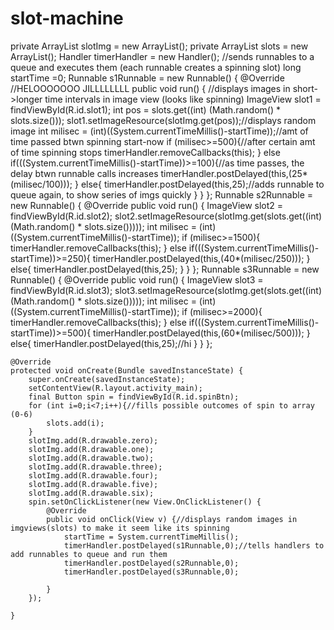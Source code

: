 # slot-machine
 private ArrayList<Integer> slotImg = new ArrayList<Integer>();
    private ArrayList<Integer> slots = new ArrayList<Integer>();
     Handler timerHandler = new Handler();
     //sends runnables to a queue and executes them (each runnable creates a spinning slot)
     long startTime =0;
          Runnable s1Runnable = new Runnable() {
            @Override
 //HELOOOOOOO JILLLLLLLL
            public void run() {
                //displays images in short->longer time intervals in image view (looks like spinning)
                ImageView slot1 = findViewById(R.id.slot1);
                int pos = slots.get((int) (Math.random() * slots.size()));
                slot1.setImageResource(slotImg.get(pos));//displays random image
                int milisec = (int)((System.currentTimeMillis()-startTime));//amt of time passed btwn spinning start-now
                if (milisec>=500){//after certain amt of time spinning stops
                    timerHandler.removeCallbacks(this);
                }
                else if(((System.currentTimeMillis()-startTime))>=100){//as time passes, the delay btwn runnable calls increases
                    timerHandler.postDelayed(this,(25*(milisec/100)));
                }
                else{
                    timerHandler.postDelayed(this,25);//adds runnable to queue again, to show series of imgs quickly
                }
            }
        };
        Runnable s2Runnable = new Runnable() {
            @Override
            public void run() {
                ImageView slot2 = findViewById(R.id.slot2);
                slot2.setImageResource(slotImg.get(slots.get((int) (Math.random() * slots.size()))));
                int milisec = (int)((System.currentTimeMillis()-startTime));
                if (milisec>=1500){
                    timerHandler.removeCallbacks(this);
                }
                else if(((System.currentTimeMillis()-startTime))>=250){
                    timerHandler.postDelayed(this,(40*(milisec/250)));
                }
                else{
                    timerHandler.postDelayed(this,25);
                }
            }
        };
        Runnable s3Runnable = new Runnable() {
            @Override
            public void run() {
                ImageView slot3 = findViewById(R.id.slot3);
                slot3.setImageResource(slotImg.get(slots.get((int) (Math.random() * slots.size()))));
                int milisec = (int)((System.currentTimeMillis()-startTime));
                if (milisec>=2000){
                    timerHandler.removeCallbacks(this);
                }
                else if(((System.currentTimeMillis()-startTime))>=500){
                    timerHandler.postDelayed(this,(60*(milisec/500)));
                }
                else{
                    timerHandler.postDelayed(this,25);//hi
                }
            }
        };

    @Override
    protected void onCreate(Bundle savedInstanceState) {
        super.onCreate(savedInstanceState);
        setContentView(R.layout.activity_main);
        final Button spin = findViewById(R.id.spinBtn);
        for (int i=0;i<7;i++){//fills possible outcomes of spin to array (0-6)
            slots.add(i);
        }
        slotImg.add(R.drawable.zero);
        slotImg.add(R.drawable.one);
        slotImg.add(R.drawable.two);
        slotImg.add(R.drawable.three);
        slotImg.add(R.drawable.four);
        slotImg.add(R.drawable.five);
        slotImg.add(R.drawable.six);
        spin.setOnClickListener(new View.OnClickListener() {
            @Override
            public void onClick(View v) {//displays random images in imgviews(slots) to make it seem like its spinning
                startTime = System.currentTimeMillis();
                timerHandler.postDelayed(s1Runnable,0);//tells handlers to add runnables to queue and run them
                timerHandler.postDelayed(s2Runnable,0);
                timerHandler.postDelayed(s3Runnable,0);

            }
        });

    }

